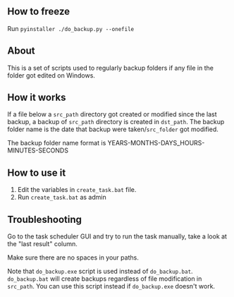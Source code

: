 ## How to freeze

Run `pyinstaller ./do_backup.py --onefile`


## About

This is a set of scripts used to regularly backup folders if any file in the folder got edited on Windows.

## How it works

If a file below a `src_path` directory got created or modified since the last backup, a backup of `src_path` directory is created in `dst_path`. The backup folder name is the date that backup were taken/`src_folder` got modified. 

The backup folder name format is YEARS-MONTHS-DAYS_HOURS-MINUTES-SECONDS

## How to use it

1. Edit the variables in `create_task.bat` file. 
2. Run `create_task.bat` as admin

## Troubleshooting

Go to the task scheduler GUI and try to run the task manually, take a look at the "last result" column.

Make sure there are no spaces in your paths.

Note that `do_backup.exe` script is used instead of `do_backup.bat`. `do_backup.bat` will create backups regardless of file modification in `src_path`. You can use this script instead if `do_backup.exe` doesn't work.
